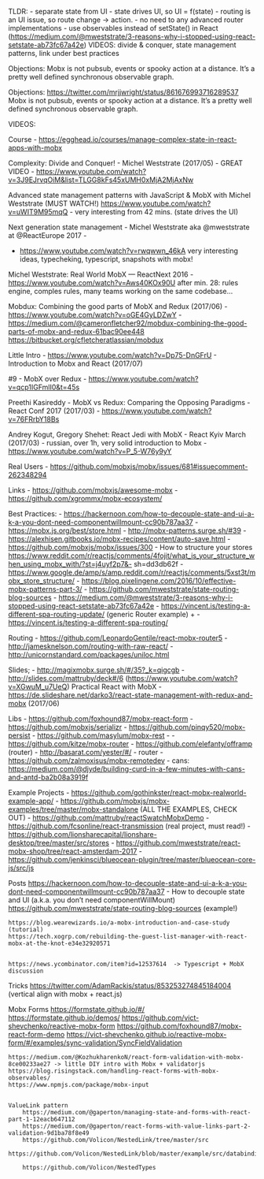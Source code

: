 TLDR:
    - separate state from UI
    - state drives UI, so UI = f(state)
    - routing is an UI issue, so route change -> action.
    - no need to any advanced router implementations
    - use observables instead of setState() in React (https://medium.com/@mweststrate/3-reasons-why-i-stopped-using-react-setstate-ab73fc67a42e)
    VIDEOS: divide & conquer, state management patterns, link under best practices



Objections:
    Mobx is not pubsub, events or spooky action at a distance.  It’s a pretty well defined synchronous observable graph.


Objections:
    https://twitter.com/mrjjwright/status/861676993716289537
    Mobx is not pubsub, events or spooky action at a distance.  It’s a pretty well defined synchronous observable graph.

VIDEOS:


Course
    - https://egghead.io/courses/manage-complex-state-in-react-apps-with-mobx

Complexity: Divide and Conquer! - Michel Weststrate (2017/05) - GREAT VIDEO
    - https://www.youtube.com/watch?v=3J9EJrvqOiM&list=TLGG8kFs45xUMH0xMjA2MjAxNw

Advanced state management patterns with JavaScript & MobX with Michel Weststrate (MUST WATCH!)
https://www.youtube.com/watch?v=uWIT9M95mqQ
    - very interesting from 42 mins. (state drives the UI)

Next generation state management - Michel Weststrate aka @mweststrate at @ReactEurope 2017 -
- https://www.youtube.com/watch?v=rwqwwn_46kA
very interesting ideas, typecheking, typescript, snapshots with mobx!


Michel Weststrate: Real World MobX — ReactNext 2016
    - https://www.youtube.com/watch?v=Aws40KOx90U
    after min. 28: rules engine, comples rules, many teams working on the same codebase…

Mobdux: Combining the good parts of MobX and Redux (2017/06)
    - https://www.youtube.com/watch?v=oGE4GyLDZwY
    - https://medium.com/@cameronfletcher92/mobdux-combining-the-good-parts-of-mobx-and-redux-61bac90ee448
    https://bitbucket.org/cfletcheratlassian/mobdux



Little Intro
    - https://www.youtube.com/watch?v=Dp75-DnGFrU - Introduction to Mobx and React (2017/07)

#9 - MobX over Redux
    - https://www.youtube.com/watch?v=qcp1IGFmlI0&t=45s

Preethi Kasireddy - MobX vs Redux: Comparing the Opposing Paradigms - React Conf 2017 (2017/03)
    - https://www.youtube.com/watch?v=76FRrbY18Bs


Andrey Kogut, Gregory Shehet: React Jedi with MobX - React Kyiv March (2017/03) - russian, over 1h, very solid introduction to Mobx
    - https://www.youtube.com/watch?v=P_5-W76y9yY

Real Users
    - https://github.com/mobxjs/mobx/issues/681#issuecomment-262348294

Links
    - https://github.com/mobxjs/awesome-mobx
    - https://github.com/xgrommx/mobx-ecosystem/


Best Practices:
    - https://hackernoon.com/how-to-decouple-state-and-ui-a-k-a-you-dont-need-componentwillmount-cc90b787aa37
    - https://mobx.js.org/best/store.html
    - http://mobx-patterns.surge.sh/#39
    - https://alexhisen.gitbooks.io/mobx-recipes/content/auto-save.html
    - https://github.com/mobxjs/mobx/issues/300 - How to structure your stores
    https://www.reddit.com/r/reactjs/comments/4fojit/what_is_your_structure_when_using_mobx_with/?st=j4uyf2p7&- sh=dd3db62f
    - https://www.google.de/amp/s/amp.reddit.com/r/reactjs/comments/5xst3t/mobx_store_structure/
    - https://blog.pixelingene.com/2016/10/effective-mobx-patterns-part-3/
    - https://github.com/mweststrate/state-routing-blog-sources
    - https://medium.com/@mweststrate/3-reasons-why-i-stopped-using-react-setstate-ab73fc67a42e
    - https://vincent.is/testing-a-different-spa-routing-update/ (generic Router example) + -https://vincent.is/testing-a-different-spa-routing/


Routing
    - https://github.com/LeonardoGentile/react-mobx-router5
    - http://jamesknelson.com/routing-with-raw-react/
    - http://unicornstandard.com/packages/uniloc.html

Slides;
    - http://magixmobx.surge.sh/#/35?_k=qigcgb
    - http://slides.com/mattruby/deck#/6 (https://www.youtube.com/watch?v=XGwuM_u7UeQ) Practical React with MobX
    - https://de.slideshare.net/darko3/react-state-management-with-redux-and-mobx (2017/06)


Libs
    - https://github.com/foxhound87/mobx-react-form
    - https://github.com/mobxjs/serializr
    - https://github.com/pinqy520/mobx-persist
    - https://github.com/masylum/mobx-rest -
    - https://github.com/kitze/mobx-router
    - https://github.com/elefanty/offramp (router)
    - http://basarat.com/yester/#/ - router
    - https://github.com/zalmoxisus/mobx-remotedev
    - cans: https://medium.com/@djyde/building-curd-in-a-few-minutes-with-cans-and-antd-ba2b08a3919f


Example Projects
    - https://github.com/gothinkster/react-mobx-realworld-example-app/
    - https://github.com/mobxjs/mobx-examples/tree/master/mobx-standalone (ALL THE EXAMPLES, CHECK OUT)
    - https://github.com/mattruby/reactSwatchMobxDemo
    - https://github.com/fcsonline/react-transmission (real project, must read!)
    - https://github.com/lionsharecapital/lionshare-desktop/tree/master/src/stores
    - https://github.com/mweststrate/react-mobx-shop/tree/react-amsterdam-2017
    - https://github.com/jenkinsci/blueocean-plugin/tree/master/blueocean-core-js/src/js


Posts
    https://hackernoon.com/how-to-decouple-state-and-ui-a-k-a-you-dont-need-componentwillmount-cc90b787aa37 - How to decouple state and UI (a.k.a. you don’t need componentWillMount)
    https://github.com/mweststrate/state-routing-blog-sources (example!)

    https://blog.wearewizards.io/a-mobx-introduction-and-case-study (tutorial)
    https://tech.xogrp.com/rebuilding-the-guest-list-manager-with-react-mobx-at-the-knot-e34e32920571


    https://news.ycombinator.com/item?id=12537614  -> Typescript + MobX discussion


Tricks
    https://twitter.com/AdamRackis/status/853253274845184004 (vertical align with mobx + react.js)



Mobx Forms
    https://formstate.github.io/#/
    https://formstate.github.io/demos/
    https://github.com/vict-shevchenko/reactive-mobx-form
    https://github.com/foxhound87/mobx-react-form-demo
        https://vict-shevchenko.github.io/reactive-mobx-form/#/examples/sync-validation/SyncFieldValidation


    https://medium.com/@KozhukharenkoN/react-form-validation-with-mobx-8ce00233ae27 -> little DIY intro with Mobx + validatorjs
    https://blog.risingstack.com/handling-react-forms-with-mobx-observables/
    https://www.npmjs.com/package/mobx-input


    ValueLink pattern
        https://medium.com/@gaperton/managing-state-and-forms-with-react-part-1-12eacb647112
        https://medium.com/@gaperton/react-forms-with-value-links-part-2-validation-9d1ba78f8e49
        https://github.com/Volicon/NestedLink/tree/master/src
        https://github.com/Volicon/NestedLink/blob/master/example/src/databinding.jsx

        https://github.com/Volicon/NestedTypes
